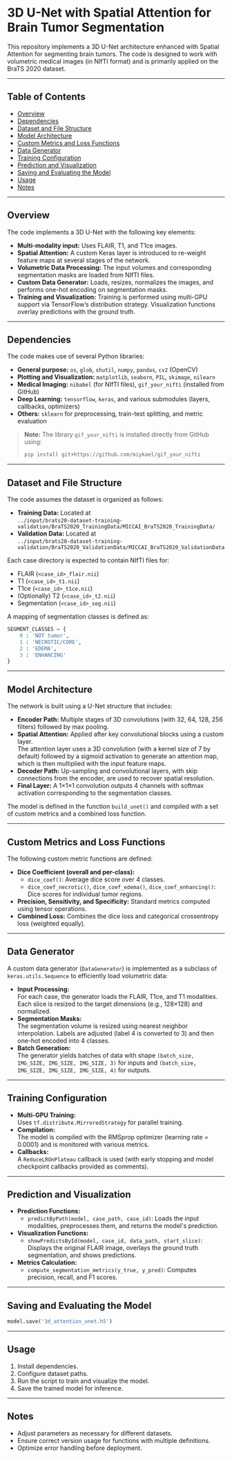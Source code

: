 # 3D U-Net with Spatial Attention for Brain Tumor Segmentation

This repository implements a 3D U-Net architecture enhanced with Spatial Attention for segmenting brain tumors. The code is designed to work with volumetric medical images (in NIfTI format) and is primarily applied on the BraTS 2020 dataset.

---

## Table of Contents

- [Overview](#overview)
- [Dependencies](#dependencies)
- [Dataset and File Structure](#dataset-and-file-structure)
- [Model Architecture](#model-architecture)
- [Custom Metrics and Loss Functions](#custom-metrics-and-loss-functions)
- [Data Generator](#data-generator)
- [Training Configuration](#training-configuration)
- [Prediction and Visualization](#prediction-and-visualization)
- [Saving and Evaluating the Model](#saving-and-evaluating-the-model)
- [Usage](#usage)
- [Notes](#notes)

---

## Overview

The code implements a 3D U-Net with the following key elements:
- **Multi-modality input:** Uses FLAIR, T1, and T1ce images.
- **Spatial Attention:** A custom Keras layer is introduced to re-weight feature maps at several stages of the network.
- **Volumetric Data Processing:** The input volumes and corresponding segmentation masks are loaded from NIfTI files.
- **Custom Data Generator:** Loads, resizes, normalizes the images, and performs one-hot encoding on segmentation masks.
- **Training and Visualization:** Training is performed using multi-GPU support via TensorFlow’s distribution strategy. Visualization functions overlay predictions with the ground truth.

---

## Dependencies

The code makes use of several Python libraries:
- **General purpose:** `os`, `glob`, `shutil`, `numpy`, `pandas`, `cv2` (OpenCV)
- **Plotting and Visualization:** `matplotlib`, `seaborn`, `PIL`, `skimage`, `nilearn`
- **Medical Imaging:** `nibabel` (for NIfTI files), `gif_your_nifti` (installed from GitHub)
- **Deep Learning:** `tensorflow`, `keras`, and various submodules (layers, callbacks, optimizers)
- **Others:** `sklearn` for preprocessing, train-test splitting, and metric evaluation

> **Note:** The library `gif_your_nifti` is installed directly from GitHub using:
>
> ```bash
> pip install git+https://github.com/miykael/gif_your_nifti
> ```

---

## Dataset and File Structure

The code assumes the dataset is organized as follows:
- **Training Data:** Located at  
  `../input/brats20-dataset-training-validation/BraTS2020_TrainingData/MICCAI_BraTS2020_TrainingData/`
- **Validation Data:** Located at  
  `../input/brats20-dataset-training-validation/BraTS2020_ValidationData/MICCAI_BraTS2020_ValidationData`

Each case directory is expected to contain NIfTI files for:
- FLAIR (`<case_id>_flair.nii`)
- T1 (`<case_id>_t1.nii`)
- T1ce (`<case_id>_t1ce.nii`)
- (Optionally) T2 (`<case_id>_t2.nii`)
- Segmentation (`<case_id>_seg.nii`)

A mapping of segmentation classes is defined as:

```python
SEGMENT_CLASSES = {
    0 : 'NOT tumor',
    1 : 'NECROTIC/CORE',
    2 : 'EDEMA',
    3 : 'ENHANCING' 
}
```

---

## Model Architecture

The network is built using a U-Net structure that includes:

- **Encoder Path:** Multiple stages of 3D convolutions (with 32, 64, 128, 256 filters) followed by max pooling.
- **Spatial Attention:** Applied after key convolutional blocks using a custom layer.  
  The attention layer uses a 3D convolution (with a kernel size of 7 by default) followed by a sigmoid activation to generate an attention map, which is then multiplied with the input feature maps.
- **Decoder Path:** Up-sampling and convolutional layers, with skip connections from the encoder, are used to recover spatial resolution.
- **Final Layer:** A 1×1×1 convolution outputs 4 channels with softmax activation corresponding to the segmentation classes.

The model is defined in the function `build_unet()` and compiled with a set of custom metrics and a combined loss function.

---

## Custom Metrics and Loss Functions

The following custom metric functions are defined:
- **Dice Coefficient (overall and per-class):**  
  - `dice_coef()`: Average dice score over 4 classes.
  - `dice_coef_necrotic()`, `dice_coef_edema()`, `dice_coef_enhancing()`: Dice scores for individual tumor regions.
- **Precision, Sensitivity, and Specificity:** Standard metrics computed using tensor operations.
- **Combined Loss:** Combines the dice loss and categorical crossentropy loss (weighted equally).

---

## Data Generator

A custom data generator (`DataGenerator`) is implemented as a subclass of `keras.utils.Sequence` to efficiently load volumetric data:
- **Input Processing:**  
  For each case, the generator loads the FLAIR, T1ce, and T1 modalities. Each slice is resized to the target dimensions (e.g., 128×128) and normalized.
- **Segmentation Masks:**  
  The segmentation volume is resized using nearest neighbor interpolation. Labels are adjusted (label 4 is converted to 3) and then one-hot encoded into 4 classes.
- **Batch Generation:**  
  The generator yields batches of data with shape `(batch_size, IMG_SIZE, IMG_SIZE, IMG_SIZE, 3)` for inputs and `(batch_size, IMG_SIZE, IMG_SIZE, IMG_SIZE, 4)` for outputs.

---

## Training Configuration

- **Multi-GPU Training:**  
  Uses `tf.distribute.MirroredStrategy` for parallel training.
- **Compilation:**  
  The model is compiled with the RMSprop optimizer (learning rate = 0.0001) and is monitored with various metrics.
- **Callbacks:**  
  A `ReduceLROnPlateau` callback is used (with early stopping and model checkpoint callbacks provided as comments).

---

## Prediction and Visualization

- **Prediction Functions:**
  - `predictByPath(model, case_path, case_id)`: Loads the input modalities, preprocesses them, and returns the model's prediction.
- **Visualization Functions:**
  - `showPredictsById(model, case_id, data_path, start_slice)`: Displays the original FLAIR image, overlays the ground truth segmentation, and shows predictions.
- **Metrics Calculation:**
  - `compute_segmentation_metrics(y_true, y_pred)`: Computes precision, recall, and F1 scores.

---

## Saving and Evaluating the Model

```python
model.save('3d_attention_unet.h5')
```

---

## Usage

1. Install dependencies.
2. Configure dataset paths.
3. Run the script to train and visualize the model.
4. Save the trained model for inference.

---

## Notes

- Adjust parameters as necessary for different datasets.
- Ensure correct version usage for functions with multiple definitions.
- Optimize error handling before deployment.
